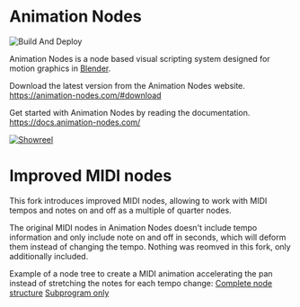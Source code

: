 Animation Nodes
===============

![Build And Deploy](https://github.com/JacquesLucke/animation_nodes/actions/workflows/build.yml/badge.svg)

Animation Nodes is a node based visual scripting system designed for motion graphics in [Blender](https://blender.org).

Download the latest version from the Animation Nodes website. https://animation-nodes.com/#download

Get started with Animation Nodes by reading the documentation. https://docs.animation-nodes.com/

[![Showreel](https://img.youtube.com/vi/nCghhlMOwRg/0.jpg)](https://www.youtube.com/watch?v=nCghhlMOwRg)

Improved MIDI nodes
===================

This fork introduces improved MIDI nodes, allowing to work with MIDI tempos and notes on and off as a multiple of quarter nodes.

The original MIDI nodes in Animation Nodes doesn't include tempo information and only include note on and off in seconds, which will deform them instead of changing the tempo. Nothing was reomved in this fork, only additionally included.

Example of a node tree to create a MIDI animation accelerating the pan instead of stretching the notes for each tempo change:
[Complete node structure](https://user-images.githubusercontent.com/16710238/197834327-08314cb4-f4e5-4568-b943-dd2b9b28f47d.png)
[Subprogram only](https://user-images.githubusercontent.com/16710238/197834710-06549164-257f-4b11-b370-0bcba604d770.png)
